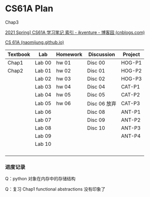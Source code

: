 # CS61A Plan

Chap3



[2021 Spring\] CS61A 学习笔记 索引 - ikventure - 博客园 (cnblogs.com)](https://www.cnblogs.com/ikventure/p/14984919.html) 

[CS 61A (naomijung.github.io)](https://naomijung.github.io/cs61a.html) 



| Textbook | Lab    | Homework | Discussion   | Project |
| -------- | ------ | -------- | ------------ | ------- |
| Chap1    | Lab 00 | hw 01    | Disc 00      | HOG-P1  |
| Chap2    | Lab 01 | hw 02    | Disc 01      | HOG-P2  |
|          | Lab 02 | hw 03    | Disc 02      | HOG-P3  |
|          | Lab 03 | hw 04    | Disc 04      | CAT-P1  |
|          | Lab 04 | hw 05    | Disc 05      | CAT-P2  |
|          | Lab 05 | hw 06    | Disc 06 放弃 | CAT-P3  |
|          | Lab 06 |          | Disc 08      | ANT-P1  |
|          | Lab 07 |          | Disc 09      | ANT-P2  |
|          | Lab 08 |          | Disc 10      | ANT-P3  |
|          | Lab 09 |          |              | ANT-P4  |
|          | Lab 10 |          |              |         |
|          |        |          |              |         |
|          |        |          |              |         |
|          |        |          |              |         |
|          |        |          |              |         |



### 进度记录

Q：python 对象在内存中的存储结构



Q：复习 Chap1 functional abstractions 没有印象了

